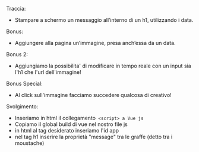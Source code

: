 Traccia:

- Stampare a schermo un messaggio all’interno di un h1, utilizzando i data.

Bonus:

- Aggiungere alla pagina un’immagine, presa anch’essa da un data.

Bonus 2:

- Aggiungiamo la possibilita' di modificare in tempo reale con un input sia l'h1 che l'url dell'immagine!

Bonus Special:

- Al click sull'immagine facciamo succedere qualcosa di creativo!

Svolgimento:

- Inseriamo in html il collegamento` <script> a Vue js`
- Copiamo il global build di vue nel nostro file js
- in html al tag desiderato inseriamo l'id app
- nel tag h1 inserire la proprietà "message" tra le graffe (detto tra i moustache)

